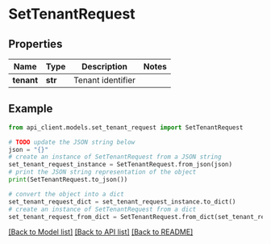 # SetTenantRequest


## Properties

Name | Type | Description | Notes
------------ | ------------- | ------------- | -------------
**tenant** | **str** | Tenant identifier | 

## Example

```python
from api_client.models.set_tenant_request import SetTenantRequest

# TODO update the JSON string below
json = "{}"
# create an instance of SetTenantRequest from a JSON string
set_tenant_request_instance = SetTenantRequest.from_json(json)
# print the JSON string representation of the object
print(SetTenantRequest.to_json())

# convert the object into a dict
set_tenant_request_dict = set_tenant_request_instance.to_dict()
# create an instance of SetTenantRequest from a dict
set_tenant_request_from_dict = SetTenantRequest.from_dict(set_tenant_request_dict)
```
[[Back to Model list]](../README.md#documentation-for-models) [[Back to API list]](../README.md#documentation-for-api-endpoints) [[Back to README]](../README.md)


